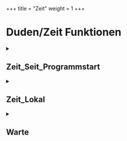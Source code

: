 +++
title = "Zeit"
weight = 1
+++
# Duden/Zeit Funktionen
<details>
<summary><h2>Zeit_Seit_Programmstart</h2></summary>
<ul>
<pre>
Gibt die Zeit seit Programmstart in Millisekunden zurück.
</pre>
</li>
	<li>Rückgabe Typ: <code>Zahl</code></li>
</ul>

<h3>Aliase</h3>
<ol>
	<li><code>&#34;die Zeit seit Programmstart&#34;</code></li>
	<li><code>&#34;die Millisekunden seit Programmstart&#34;</code></li>
</ol>

<h3>Implementation</h3>
Implementiert in <code>"libddpstdlib.a"</code>
</details>

<details>
<summary><h2>Zeit_Lokal</h2></summary>
<ul>
<pre>
Gibt die akuelle Lokale Zeit als Text im Format "hh:mm:ss DD.MM.YY" zurück.
</pre>
</li>
	<li>Rückgabe Typ: <code>Text</code></li>
</ul>

<h3>Aliase</h3>
<ol>
	<li><code>&#34;die Lokale Zeit&#34;</code></li>
</ol>

<h3>Implementation</h3>
Implementiert in <code>"libddpstdlib.a"</code>
</details>

<details>
<summary><h2>Warte</h2></summary>
<ul>
<pre>
Pausiert das Programm für eine bestimmte Dauer in Sekunden.
</pre>
	<li>Parameter: <code>sekunden</code></li>
	<li>Parameter Typ: <code>Kommazahl</code></li>
	<li>Rückgabe Typ: <code>nichts</code></li>
</ul>

<h3>Aliase</h3>
<ol>
	<li><code>&#34;Warte &lt;sekunden&gt; Sekunden&#34;</code></li>
</ol>

<h3>Implementation</h3>
Implementiert in <code>"libddpstdlib.a"</code>
</details>


